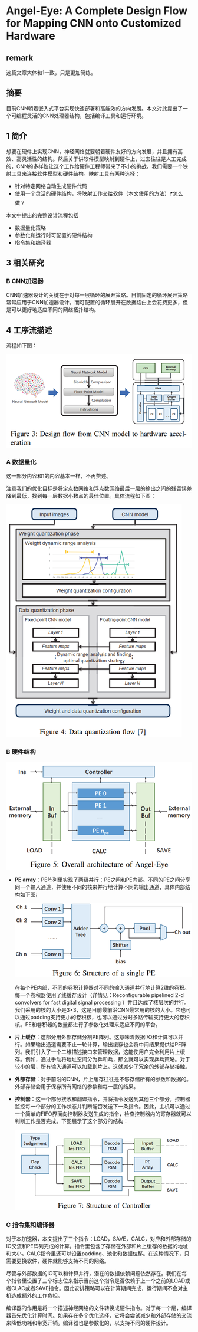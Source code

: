 # Angel-Eye: A Complete Design Flow for Mapping CNN onto Customized Hardware  

## remark

这篇文章大体和1一致，只是更加简练。

## 摘要

目前CNN朝着嵌入式平台实现快速部署和高能效的方向发展。本文对此提出了一个可编程灵活的CNN处理器结构，包括编译工具和运行环境。

## 1 简介

想要在硬件上实现CNN，神经网络就要朝着硬件友好的方向发展，并且拥有高效、高灵活性的结构。然后关于讲软件模型映射到硬件上，过去往往是人工完成的，CNN的多样性让这个工作给硬件工程师带来了不小的挑战。我们需要一个映射工具来连接软件模型和硬件结构。映射工具有两种选择：

* 针对特定网络自动生成硬件代码
* 使用一个灵活的硬件结构，将映射工作交给软件（本文使用的方法）:question:怎么做？

本文中提出的完整设计流程包括

+ 数据量化策略
+ 参数化和运行时可配置的硬件结构
+ 指令集和编译器

## 3 相关研究

### B CNN加速器

CNN加速器设计的关键在于对每一层循环的展开策略。目前固定的循环展开策略常常应用于CNN加速器设计。而可配置的循环展开在数据路由上会花费更多，但是可以更好地适应不同的网络拓扑结构。

## 4 工序流描述

流程如下图：

![3](customized%20hardware.assets/3.png)

### A 数据量化

这一部分内容和1的内容基本一样，不再赘述。

注意我们的优化目标是将定点数网络和浮点数网络最后一层的输出之间的残留误差降到最低，找到每一层数据小数点的最佳位置。具体流程如下图：

![4](customized%20hardware.assets/4.png)

### B 硬件结构

![5](customized%20hardware.assets/5.png)

+ **PE array**：PE阵列里实现了两级并行：PE之间和PE内部。不同的PE之间分享同一个输入通道，并使用不同的核来并行地计算不同的输出通道，具体内部结构如下图:

  ![6](customized%20hardware.assets/6.png)

   在每个PE内部，不同的卷积计算器对不同的输入通道并行地计算2维的卷积。每一个卷积器使用了线缓存设计（详情见：Reconfigurable pipelined 2-d convolvers for fast digital signal processing  ）并且达成了核层次的并行。我们采用的核的大小是3×3，这是目前最前沿CNN最常用的核的大小。它也可以通过padding支持更小的卷积核，也可以通过分时多路传输支持更大的卷积核。PE和卷积器的数量都进行了参数化处理来适应不同的平台。

+ **片上缓存**：这部分用外部存储分割PE阵列。这意味着数据I/O和计算可以并行。如果输出通道需要不止一轮计算，输出缓存也会将中间结果提供给PE阵列。我们引入了一个二维描述接口来管理数据，这能使用户完全利用片上缓存。例如，通过手动将地址空间分为乒和乓，那么就可以实现乒乓策略。对于较小的层，所有输入通道可以加载到片上。这就减少了冗余的外部存储接触。

+ **外部存储**：对于前沿的CNN，片上缓存往往是不够存储所有的参数和数据的。外部存储会用于保存所有网络的参数和每一层的结果。

+ **控制器**：这一个部分接收和翻译指令，并将指令发送到其他三个部分。控制器监控每一个部分的工作状态并判断能否发送下一条指令。因此，主机可以通过一个简单的FIFO界面向控制器发送生成的指令，检查控制器内的寄存器就可以判断工作是否完成。下图展示了这个部分的结构：

  ![7](customized%20hardware.assets/7.png)

### C 指令集和编译器

对于本加速器，本文提出了三个指令：LOAD，SAVE，CALC，对应和外部存储的IO交流和PE阵列完成的计算。指令里包含了存储在外部和片上缓存的数据的地址和大小。CALC指令里还可以设置padding、池化和数据位移。在这种情况下，只需要更换软件，硬件就能够支持不同的网络。

尽管与外部数据的IO可以和计算并行，潜在的数据依赖问题依然存在。我们在每个指令里设置了三个标志位来指示当前这个指令是否依赖于上一个之前的LOAD或者CLAC或者SAVE指令。因此安排策略可以在计算期间完成，运行期间不会对主机造成额外的工作负担。

编译器的作用是将一个描述神经网络的文件转换成硬件指令。对于每一个层，编译器首先优化计算时间。如果存在多个优化选择，它将会尝试减少和外部存储的交流来降低功耗和带宽开销。编译器也是参数化的，以支持不同的硬件设计。

